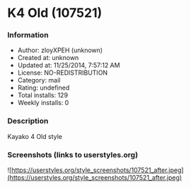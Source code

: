 # K4 Old (107521)

### Information
- Author: zloyXPEH (unknown)
- Created at: unknown
- Updated at: 11/25/2014, 7:57:12 AM
- License: NO-REDISTRIBUTION
- Category: mail
- Rating: undefined
- Total installs: 129
- Weekly installs: 0


### Description
Kayako 4 Old style


### Screenshots (links to userstyles.org)
![https://userstyles.org/style_screenshots/107521_after.jpeg](https://userstyles.org/style_screenshots/107521_after.jpeg)


